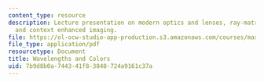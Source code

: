 ```yaml
---
content_type: resource
description: Lecture presentation on modern optics and lenses, ray-matrix operations,
  and context enhanced imaging.
file: https://ol-ocw-studio-app-production.s3.amazonaws.com/courses/mas-531-computational-camera-and-photography-fall-2009/7b9d8b0a744341f83848724a9161c37a_MITMAS_531F09_lec08_2.pdf
file_type: application/pdf
resourcetype: Document
title: Wavelengths and Colors
uid: 7b9d8b0a-7443-41f8-3848-724a9161c37a
---
```

